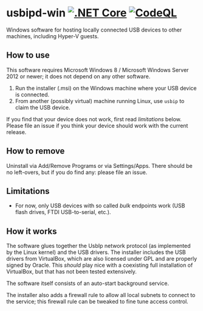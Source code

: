 # usbipd-win [![.NET Core](https://github.com/dorssel/usbipd-win/workflows/.NET%20Core/badge.svg?branch=master)](https://github.com/dorssel/usbipd-win/actions?query=workflow%3A%22.NET+Core%22+branch%3Amaster) [![CodeQL](https://github.com/dorssel/usbipd-win/workflows/CodeQL/badge.svg?branch=master)](https://github.com/dorssel/usbipd-win/actions?query=workflow%3ACodeQL)

Windows software for hosting locally connected USB devices to other machines, including Hyper-V guests.

## How to use

This software requires Microsoft Windows 8 / Microsoft Windows Server 2012 or newer;
it does not depend on any other software.

1) Run the installer (.msi) on the Windows machine where your USB device is connected.
2) From another (possibly virtual) machine running Linux, use `usbip` to claim the USB device.

If you find that your device does not work, first read *limitations* below.
Please file an issue if you think your device should work with the current release.

## How to remove

Uninstall via Add/Remove Programs or via Settings/Apps.
There should be no left-overs, but if you do find any: please file an issue.

## Limitations

- For now, only USB devices with so called *bulk* endpoints work (USB flash drives, FTDI USB-to-serial, etc.).

## How it works

The software glues together the UsbIp network protocol (as implemented by the Linux kernel) and the USB drivers.
The installer includes the USB drivers from VirtualBox, which are also licensed under GPL and are properly signed by Oracle.
This *should* play nice with a coexisting full installation of VirtualBox, but that has not been tested extensively.

The software itself consists of an auto-start background service.

The installer also adds a firewall rule to allow all local subnets to connect to the service; this firewall rule can be tweaked to fine tune access control.
